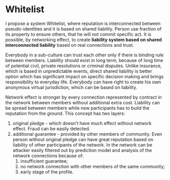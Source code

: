 # Whitelist
I propose a system Whitelist, where reputation is interconnected between pseudo-identities and it is based on shared liability. Person use fraction of its property to ensure others, that he will not commit specific act. It is possible, by networking effect, to create **liability system based on shared interconnected liability** based on real connections and trust.

Everybody in a sub-culture can trust each other only if there is binding rule between members.
Liability should exist in long term, because of long time of potential civil, private resolutions or criminal disputes.
Unlike insurance, which is based in unpredictable events, direct shared liability is better option which has significant impact on specific decision making and brings responsibility to everyday life.
Everybody can have right to create his own anonymous virtual jurisdiction, which can be based on liability. 

Network effect is stronger by every connection represented by contract in the network between members without additional extra cost. Liability can be spread between members while new participants has to build the reputation from the ground. This concept has two layers:

1. original pledge - which doesn’t have much effect without network effect. Fraud can be easily detected.
2. additional guarantee - provided by other members of community. Even person without original pledge can have great reputation based on liability of other participants of the network. In the network can be attacker easily filtered out by prediction model and analysis of the network connections because of:
    1. insufficient guarantee;
    2. no network connection with other members of the same community;
    3. early stage of the profile.


